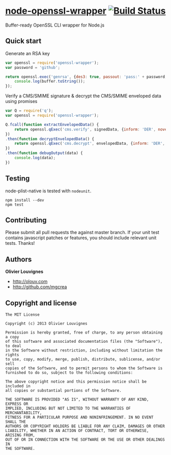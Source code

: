 [node-openssl-wrapper](http://mgcrea.github.com/node-openssl-wrapper) [![Build Status](https://secure.travis-ci.org/mgcrea/node-openssl-wrapper.png?branch=master)](http://travis-ci.org/#!/mgcrea/node-openssl-wrapper)
=================

Buffer-ready OpenSSL CLI wrapper for Node.js

Quick start
-----------

Generate an RSA key
``` javascript
var openssl = require('openssl-wrapper');
var password = 'github';

return openssl.exec('genrsa', {des3: true, passout: 'pass:' + password, '2048': false}, function(err, buffer) {
	console.log(buffer.toString());
});
```

Verify a CMS/SMIME signature & decrypt the CMS/SMIME enveloped data using promises
``` javascript
var Q = require('q');
var openssl = require('openssl-wrapper');

Q.fcall(function extractEnvelopedData() {
	return openssl.qExec('cms.verify', signedData, {inform: 'DER', noverify: true});
})
.then(function decryptEnvelopedData() {
	return openssl.qExec('cms.decrypt', envelopedData, {inform: 'DER', recip: __dirname + '/myCertificate.crt', inkey: __dirname + '/myCertificate.key'})
})
.then(function debugOutput(data) {
	console.log(data);
})

```

Testing
-------

node-plist-native is tested with `nodeunit`.

>
	npm install --dev
	npm test

Contributing
------------

Please submit all pull requests the against master branch. If your unit test contains javascript patches or features, you should include relevant unit tests. Thanks!

Authors
-------

**Olivier Louvignes**

+ http://olouv.com
+ http://github.com/mgcrea

Copyright and license
---------------------

	The MIT License

	Copyright (c) 2013 Olivier Louvignes

	Permission is hereby granted, free of charge, to any person obtaining a copy
	of this software and associated documentation files (the "Software"), to deal
	in the Software without restriction, including without limitation the rights
	to use, copy, modify, merge, publish, distribute, sublicense, and/or sell
	copies of the Software, and to permit persons to whom the Software is
	furnished to do so, subject to the following conditions:

	The above copyright notice and this permission notice shall be included in
	all copies or substantial portions of the Software.

	THE SOFTWARE IS PROVIDED "AS IS", WITHOUT WARRANTY OF ANY KIND, EXPRESS OR
	IMPLIED, INCLUDING BUT NOT LIMITED TO THE WARRANTIES OF MERCHANTABILITY,
	FITNESS FOR A PARTICULAR PURPOSE AND NONINFRINGEMENT. IN NO EVENT SHALL THE
	AUTHORS OR COPYRIGHT HOLDERS BE LIABLE FOR ANY CLAIM, DAMAGES OR OTHER
	LIABILITY, WHETHER IN AN ACTION OF CONTRACT, TORT OR OTHERWISE, ARISING FROM,
	OUT OF OR IN CONNECTION WITH THE SOFTWARE OR THE USE OR OTHER DEALINGS IN
	THE SOFTWARE.
